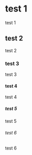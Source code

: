 # test 1
test 1

## test 2
test 2

### test 3
test 3

#### test 4
test 4

##### test 5
test 5

###### test 6
test 6
